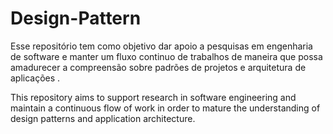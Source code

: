 # Design-Pattern

Esse repositório tem como objetivo dar apoio a pesquisas em engenharia de software e manter um fluxo continuo 
de trabalhos de maneira que possa amadurecer a compreensão sobre padrões de projetos e arquitetura de aplicações .

This repository aims to support research in software engineering and maintain a continuous flow of work in order 
to mature the understanding of design patterns and application architecture.
